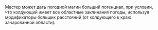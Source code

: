 Мастер может дать погодной магии больший потенциал, при условии, что колдующий имеет все областные заклинания погоды, используя модификаторы больших расстояний (от колдующего к краю зачарованной области).

